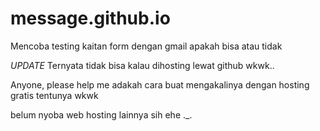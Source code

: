 # message.github.io
Mencoba testing kaitan form dengan gmail apakah bisa atau tidak

*UPDATE*
Ternyata tidak bisa kalau dihosting lewat github wkwk..

Anyone, please help me adakah cara buat mengakalinya dengan hosting gratis tentunya wkwk

belum nyoba web hosting lainnya sih ehe ._.
